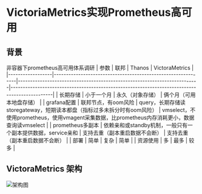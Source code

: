 # VictoriaMetrics实现Prometheus高可用


## 背景
非容器下prometheus高可用体系调研
| 参数             | 联邦                                                         | Thanos                                                                   | VictoraMetrics                                                                                |
|------------------|--------------------------------------------------------------|--------------------------------------------------------------------------|-----------------------------------------------------------------------------------------------|
| 长期存储         | 小于一个月                                                   | 永久（对象存储）                                                         | 俩个月（可用本地盘存储）                                                                      |
| grafana配置      | 联邦节点，有oom风险                                          | query，长期存储读storegateway，短期读本都盘（指标过多未拆分时有oom风险） | vmselect，不使用prometheus，使用vmagent采集数据，比prometheus内存消耗更小，数据查询读vmselect |
| prometheus多副本 | 依赖亲和或standby机制，一般只有一个副本提供数据，service亲和 | 支持去重（副本重启数据不会断）                                           | 支持去重（副本重启数据不会断）                                                                |
| 部署             | 简单                                                         | 复杂                                                                     | 简单                                                                                          |
| 资源使用         | 多                                                           | 最多                                                                     | 较多                                                                                          |

## VictoraMetrics 架构
![架构图](https://viewer.diagrams.net/?highlight=0000ff&edit=_blank&layers=1&nav=1&title=victoria#R7Vxbc6M2FP41PKYjJMTl0Um8u91Lp510m%2FZRMYrNBiMvyIndX19hhDES8SUGi9j1%2BMEchIDzne%2FcpLGFbqaLjymZTb6xkMYWBOHCQrcWhLYDoZV%2FQbgsJJ4rBeM0CuWgSnAX%2FUulEEjpPAppVhvIGYt5NKsLRyxJ6IjXZCRN2Ut92COL63edkTHVBHcjEuvS%2Byjkk0LqQ6%2BSf6LReFLe2XaD4syUlIPlm2QTErKXDREaWugmZYwXv6aLGxrnyiv1cv%2Fr8j7%2B%2BuR%2B%2FPxH9pN8v%2F7y529%2FXRWTfTjkkvUrpDThb576i%2FM0Qu7w86fhiCyiH9nzt%2B9XV7acO%2BPLUmE0FPqThyzlEzZmCYmHlfQ6ZfMkpPm0QBxVY74yNhNCWwh%2FUM6X0hjInDMhmvBpLM8W98xvpGC04wXLh2XzdES3vJUEjJN0TPm2t69gFPZP2ZTydCkuTGlMePRcfzoiDXG8HicvHaQpWW4MmLEo4dnGzL%2FnAjFAcmpNDcko6CvAKeMx3jpe%2FCieoDzaeJVKtDKGQwwDXrJhBEfaxQY2h6seeZesetwHStrudko6ztbx3VBS3vKZxHOphuepiF4Jv9KdeGUOObYvk4jTuxlZAfQi4nwd%2Bscojm9YzNLVtSj0AfCQkGc8ZU9048wAA%2BDk9vXIEr4hf1x91kb0TFNOF28wIx32chbFBdrSBYKXKqTbZZyebIRziUv7JLWxCZIKHabLv%2FPrf8Hl4T9yutXB7aJ2tJRHXZO7TOw6D7jHOVb%2FHB3rK8w5zGHu9nBQYVKBtbxKAaaN%2FONVZ6cnJmfm7JDfO2dnJCPpq7ND78PZBX3CzH4nmBnJPl33HWSf6FWHjM7dIbugbw4Za2AkLKQ5gxYzwVqatgqJ%2FUBsCpsgAcAdDj70IEa6phGBRvolfQ2Rwb4h8thGy5v8LVKqfQcc1oBTxnfjbwOd4uMoWbRc6wPgEwCaqY09YMLbQkXbCBrnNtB0fg51495dct8ESXeQ7lBSd0NSqLPxoizDaJ%2B8fEzNRbbbIeihi3SC3rlIT8PiLJnh78kMiPqQ2GBnu89cL203j%2B%2FIZ55nF3Zvy3Deg2WoLYbTWIaRllV%2FLMNI8%2BlQy1CbVSexjFKHte5TlGQisrZcEFE08puj%2FTUIcFO0B6vPCQsiB5uO9ug80959uxZmiKoWRP0kqt62WBO13bS8h0RV03LzRIVNXfuMM2HgLftNF5DA9prggLeea6RKslUCYGwaDud1ONplRw%2FhUFv2PYBDX0ZZw9HuolYP4VAXtczDgVwNDj3NiONoltHDAEhYQrs0bDXO6or07QZF%2Bl0p0jHSe%2Bnr0n9Zye5M6wr7M11%2Fubsqc4S3je8mrSt1WPeUNKajtuuvBzLyw8blf4gcB4cnrLNc44vKjh6FLpnI%2B%2B4yNUNktT7rJ5Gb9lVKIrebgRokslqH9YDIZ9nzdlppZe8kknfirceOXqVdyNYLlTieZ5w47lkSB%2B8ZyZxWNvcfm5J6%2BLD9Ucr4jiJZr%2FakG8%2BN9rYoo5vSnYaNq5fhWtXiwrxrxXpNZ0E3Fre9fhA%2FxnyljUKQa6sGj%2FtzzsoTV9mKLQMxQKhpUZ0sZwmTzBr61sCzBsgaulYwtPJAU0wtnr2YvX5HId54ildtA%2FSqE2Sr%2B3KADvI6xm6CbIPOUNYT%2Fv9RPhbleuHmNSzznBplfZ3nHPMmDPeMcvjYvOk4NKCGxjgljyQh7dl4HrNIGIS4KcoR6tgInnAtJ0DdRTNxWP3HSpE9Vv9Ug4b%2FAQ%3D%3D) 

